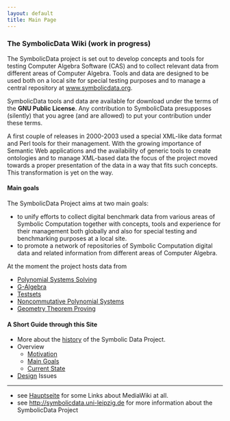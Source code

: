 ```yaml
---
layout: default
title: Main Page
---
```


### The SymbolicData Wiki (work in progress)

The SymbolicData project is set out to develop concepts and tools for testing Computer Algebra Software (CAS) and to collect relevant data from different areas of Computer Algebra. Tools and data are designed to be used both on a local site for special testing purposes and to manage a central repository at www.symbolicdata.org.

SymbolicData tools and data are available for download under the terms of the **GNU Public License**. Any contribution to SymbolicData presupposes (silently) that you agree (and are allowed) to put your contribution under these terms.

A first couple of releases in 2000-2003 used a special XML-like data format and Perl tools for their management. With the growing importance of Semantic Web applications and the availability of generic tools to create ontologies and to manage XML-based data the focus of the project moved towards a proper presentation of the data in a way that fits such concepts. This transformation is yet on the way.

#### Main goals

The SymbolicData Project aims at two main goals:

-   to unify efforts to collect digital benchmark data from various areas of Symbolic Computation together with concepts, tools and experience for their management both globally and also for special testing and benchmarking purposes at a local site.
-   to promote a network of repositories of Symbolic Computation digital data and related information from different areas of Computer Algebra.

At the moment the project hosts data from

-   [Polynomial Systems Solving](PolSys "wikilink")
-   [G-Algebra](GAlgebra "wikilink")
-   [Testsets](Testsets "wikilink")
-   [Noncommutative Polynomial Systems](NCPoly "wikilink")
-   [Geometry Theorem Proving](Geo "wikilink")

#### A Short Guide through this Site

-   More about the [history](History "wikilink") of the Symbolic Data Project.
-   Overview
    -   [Motivation](Motivation "wikilink")
    -   [Main Goals](Goals "wikilink")
    -   [Current State](CurrentState "wikilink")
-   [Design](Design "wikilink") Issues

* * * * *

-   see [Hauptseite](Hauptseite "wikilink") for some Links about MediaWiki at all.
-   see <http://symbolicdata.uni-leipzig.de> for more information about the SymbolicData Project


